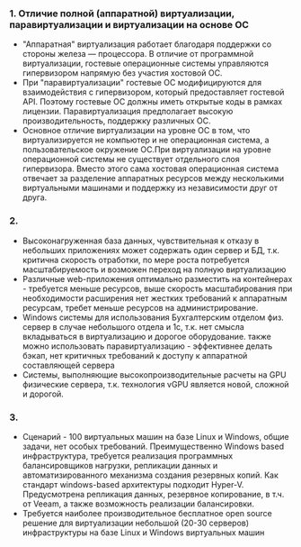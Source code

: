 ### 1.  Отличие полной (аппаратной) виртуализации, паравиртуализации и виртуализации на основе ОС
* "Аппаратная" виртуализация работает благодаря поддержки со стороны железа — процессора. В отличие от программной виртуализации, гостевые операционные системы управляются гипервизором напрямую без участия хостовой ОС.
* При "паравиртуализации" гостевые ОС модифицируются для взаимодействия с гипервизором, который предоcтавляет гостевой API. Поэтому гостевые ОС должны иметь открытые коды в рамках лицензии. Паравиртуализация предполагает высокую производительность, поддержку различных ОС.
* Основное отличие виртуализации на уровне ОС в том, что виртуализируется не компьютер и не операционная система, а пользовательское окружение ОС.При виртуализации на уровне операционной системы не существует отдельного слоя гипервизора. Вместо этого сама хостовая операционная система отвечает за разделение аппаратных ресурсов между несколькими виртуальными машинами и поддержку из независимости друг от друга.

### 2. 
* Высоконагруженная база данных, чувствительная к отказу
в небольших приложениях может содержать один сервер и БД, т.к. критична скорость отработки, по мере роста потребуется масштабируемость и возможен переход на полную виртуализацию
* Различные web-приложения
оптимально разместить на контейнерах - требуется меньше ресурсов, выше скорость масштабирования при необходимости расширения
нет жестких требований к аппаратным ресурсам, требет меньше ресурсов на администрирование.
* Windows системы для использования Бухгалтерским отделом
  физ. сервер в случае небольшого отдела и 1с, т.к. нет смысла вкладываться в виртуализацию и дорогое оборудование.
  также можно использовать паравиртуализацию - эффективнее делать бэкап, нет критичных требований к доступу к аппаратной составляющей сервера
* Системы, выполняющие высокопроизводительные расчеты на GPU
физические сервера, т.к. технология vGPU является новой, сложной и дорогой.

### 3. 
* Сценарий - 100 виртуальных машин на базе Linux и Windows, общие задачи, нет особых требований. Преимущественно Windows based инфраструктура, требуется реализация программных балансировщиков нагрузки, репликации данных и автоматизированного механизма создания резервных копий.
Как стандарт windows-based архитектуры подходит Hyper-V. Предусмотрена репликация данных, резервное копирование, в т.ч. от Veeam, а также возможность реализации балансировки.
* Требуется наиболее производительное бесплатное open source решение для виртуализации небольшой (20-30 серверов) инфраструктуры на базе Linux и Windows виртуальных машин




